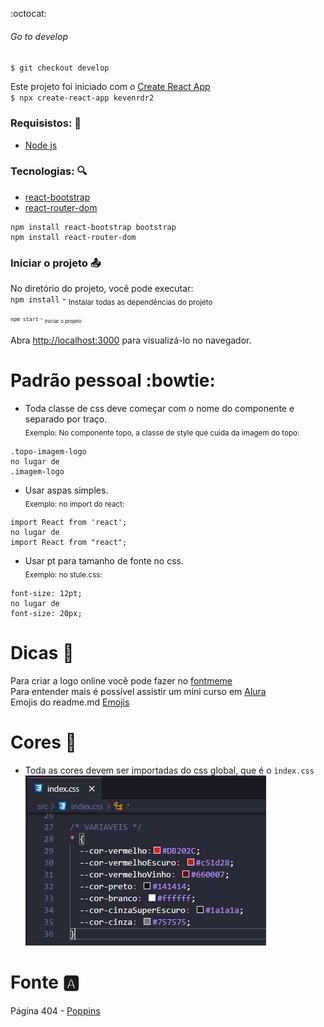 :octocat:

###### Go to develop 
`$ git checkout develop`

Este projeto foi iniciado com o [Create React App](https://github.com/facebook/create-react-app)<br>
 `$ npx create-react-app kevenrdr2`

### Requisistos: :pencil:
- [Node js](https://nodejs.org/en/)

### Tecnologias: :mag:
- [react-bootstrap](https://react-bootstrap.github.io/getting-started/introduction)  
- [react-router-dom](https://reactrouter.com/web/guides/quick-start)

```
npm install react-bootstrap bootstrap
npm install react-router-dom
```

### Iniciar o projeto :outbox_tray:
No diretório do projeto, você pode executar:<br>
`npm install` - <sub>Instalar todas as dependências do projeto<sub><br>
`npm start` - <sub>Iniciar o projeto<sub>

Abra [http://localhost:3000](http://localhost:3000) para visualizá-lo no navegador.

# Padrão pessoal :bowtie:
- Toda classe de css deve começar com o nome do componente e separado por traço.<br>
<sub>Exemplo: No componente topo, a classe de style que cuida da imagem do topo:</sub><br> 
```
.topo-imagem-logo 
no lugar de 
.imagem-logo
```

- Usar aspas simples.<br>
<sub>Exemplo: no import do react:</sub>
```
import React from 'react'; 
no lugar de  
import React from "react";
```

- Usar pt para tamanho de fonte no css.<br>
<sub>Exemplo: no stule.css:</sub> 
```
font-size: 12pt; 
no lugar de 
font-size: 20px;
```

# Dicas :speech_balloon:
Para criar a logo online você pode fazer no [fontmeme](https://fontmeme.com/netflix-font/)<br>
Para entender mais é possível assistir um mini curso em [Alura](https://www.alura.com.br/imersao-react/aula01-react-aluraflix)<br>
Emojis do readme.md [Emojis](https://www.webfx.com/tools/emoji-cheat-sheet/)

# Cores :art:
- Toda as cores devem ser importadas do css global, que é o `ìndex.css`<br>
![Padrão de cores](https://github.com/KevenBarauna/Rdr2/blob/develop/src/assets/git/padrao-cores.png?raw=true)

# Fonte :a:
Página 404 - [Poppins](https://fonts.google.com/specimen/Poppins?preview.text=P%C3%A1gina+404&preview.text_type=custom&sidebar.open=true&selection.family=Poppins:wght@300;400;600)